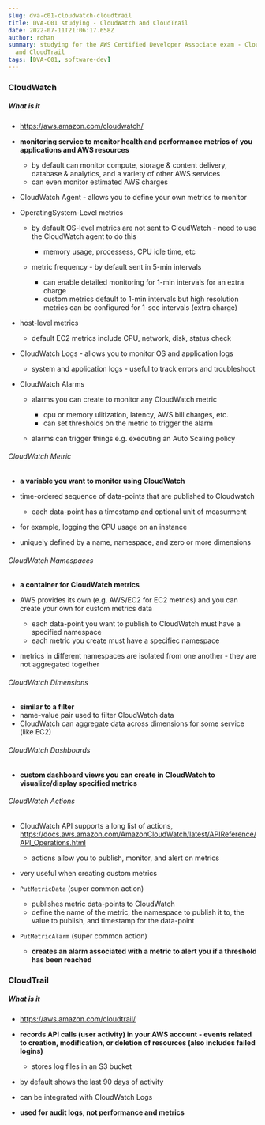 ```yaml
---
slug: dva-c01-cloudwatch-cloudtrail
title: DVA-C01 studying - CloudWatch and CloudTrail
date: 2022-07-11T21:06:17.658Z
author: rohan
summary: studying for the AWS Certified Developer Associate exam - CloudWatch
  and CloudTrail
tags: [DVA-C01, software-dev]
---
```

### CloudWatch

##### What is it

* <https://aws.amazon.com/cloudwatch/>
* **monitoring service to monitor health and performance metrics of you applications and AWS resources**

  * by default can monitor compute, storage & content delivery, database & analytics, and a variety of other AWS services 
  * can even monitor estimated AWS charges 
* CloudWatch Agent - allows you to define your own metrics to monitor
* OperatingSystem-Level metrics

  * by default OS-level metrics are not sent to CloudWatch - need to use the CloudWatch agent to do this

    * memory usage, processess, CPU idle time, etc 
  * metric frequency - by default sent in 5-min intervals 

    * can enable detailed monitoring for 1-min intervals for an extra charge 
    * custom metrics default to 1-min intervals but high resolution metrics can be configured for 1-sec intervals (extra charge)
* host-level metrics

  * default EC2 metrics include CPU, network, disk, status check
* CloudWatch Logs - allows you to monitor OS and application logs 

  * system and application logs - useful to track errors and troubleshoot
* CloudWatch Alarms

  * alarms you can create to monitor any CloudWatch metric

    * cpu or memory ulitization, latency, AWS bill charges, etc. 
    * can set thresholds on the metric to trigger the alarm
  * alarms can trigger things e.g. executing an Auto Scaling policy 

###### CloudWatch Metric

* **a variable you want to monitor using CloudWatch**
* time-ordered sequence of data-points that are published to Cloudwatch

  * each data-point has a timestamp and optional unit of measurment
* for example, logging the CPU usage on an instance
* uniquely defined by a name, namespace, and zero or more dimensions

###### CloudWatch Namespaces

* **a container for CloudWatch metrics**
* AWS provides its own (e.g. AWS/EC2 for EC2 metrics) and you can create your own for custom metrics data

  * each data-point you want to publish to CloudWatch must have a specified namespace
  * each metric you create must have a specifiec namespace
* metrics in different namespaces are isolated from one another - they are not aggregated together

###### CloudWatch Dimensions

* **similar to a filter**
* name-value pair used to filter CloudWatch data
* CloudWatch can aggregate data across dimensions for some service (like EC2)

###### CloudWatch Dashboards

* **custom dashboard views you can create in CloudWatch to visualize/display specified metrics**

###### CloudWatch Actions

* CloudWatch API supports a long list of actions, <https://docs.aws.amazon.com/AmazonCloudWatch/latest/APIReference/API_Operations.html>

  * actions allow you to publish, monitor, and alert on metrics
* very useful when creating custom metrics 
* `PutMetricData` (super common action)

  * publishes metric data-points to CloudWatch
  * define the name of the metric, the namespace to publish it to, the value to publish, and timestamp for the data-point
* `PutMetricAlarm` (super common action)

  * **creates an alarm associated with a metric to alert you if a threshold has been reached**

### CloudTrail

##### What is it

* [](https://aws.amazon.com/cloudwatch/)<https://aws.amazon.com/cloudtrail/>
* **records API calls (user activity) in your AWS account - events related to creation, modification, or deletion of resources (also includes failed logins)** 

  * stores log files in an S3 bucket
* by default shows the last 90 days of activity
* can be integrated with CloudWatch Logs
* **used for audit logs, not performance and metrics**
